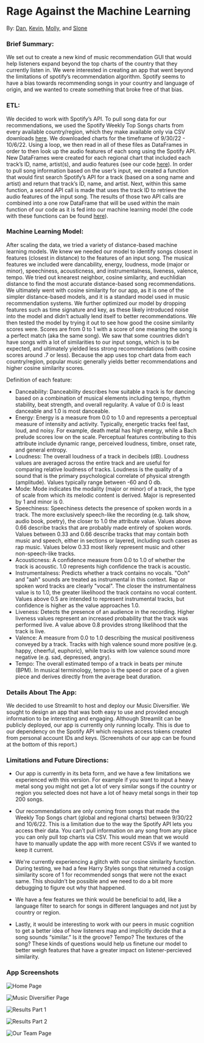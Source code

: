 # Rage Against the Machine Learning
By: [Dan](https://github.com/dtmurphy6), [Kevin](https://github.com/Flores-Kevin), [Molly](https://github.com/mbruns13), and [Slone](https://github.com/bslone1)

### Brief Summary:
We set out to create a new kind of music recommendation GUI that would help listeners expand beyond the top charts of the country that they currently listen in. We were interested in creating an app that went beyond the limitations of spotify’s recommendation algorithm. Spotify seems to have a bias towards recommending songs in your country and language of origin, and we wanted to create something that broke free of that bias.

### ETL:
We decided to work with Spotify’s API. To pull song data for our recommendations, we used the Spotify Weekly Top Songs charts from every available country/region, which they make available only via CSV downloads [here](https://charts.spotify.com/charts/overview/global). We downloaded charts for the timeframe of 9/30/22 - 10/6/22. Using a loop, we then read in all of these files as DataFrames in order to then look up the audio features of each song using the Spotify API. New DataFrames were created for each regional chart that included each track’s ID, name, artist(s), and audio features (see our code [here](https://github.com/Flores-Kevin/rage-against-machine-learning/blob/main/pulling_chart_track_features.ipynb)). In order to pull song information based on the user’s input, we created a function that would first search Spotify’s API for a track (based on a song name and artist) and return that track’s ID, name, and artist. Next, within this same function, a second API call is made that uses the track ID to retrieve the audio features of the input song. The results of those two API calls are combined into a one row DataFrame that will be used within the main function of our code as it is fed into our machine learning model (the code with these functions can be found [here](https://github.com/Flores-Kevin/rage-against-machine-learning/blob/main/building_functions.ipynb)). 

### Machine Learning Model:
After scaling the data, we tried a variety of distance-based machine learning models. We knew we needed our model to identify songs closest in features (closest in distance) to the features of an input song. The musical features we included were dancability, energy, loudness, mode (major or minor), speechiness, acousticness, and instrumentalness, liveness, valence, tempo. We tried out knearest neighbor, cosine similarity, and euchlidian distance to find the most accurate distance-based song recommendations. We ultimately went with cosine similarity for our app, as it is one of the simpler distance-based models, and it is a standard model used in music recommendation systems. We further optimized our model by dropping features such as time signature and key, as these likely introduced noise into the model and didn’t actually lend itself to better recommendations. We then tested the model by trying it out to see how good the cosine similarity scores were. Scores are from 0 to 1 with a score of one meaning the song is a perfect match (aka the same song). We saw that some countries didn’t have songs with a lot of similarities to our input songs, which is to be expected, and ultimately yielded less strong recommendations (with cosine scores around .7 or less). Because the app uses top chart data from each country/region, popular music generally yields better recommendations and higher cosine similarity scores. 

Definition of each feature:
- Danceability: Danceability describes how suitable a track is for dancing based on a combination of musical elements including tempo, rhythm stability, beat strength, and overall regularity. A value of 0.0 is least danceable and 1.0 is most danceable.
- Energy: Energy is a measure from 0.0 to 1.0 and represents a perceptual measure of intensity and activity. Typically, energetic tracks feel fast, loud, and noisy. For example, death metal has high energy, while a Bach prelude scores low on the scale. Perceptual features contributing to this attribute include dynamic range, perceived loudness, timbre, onset rate, and general entropy.
- Loudness: The overall loudness of a track in decibels (dB). Loudness values are averaged across the entire track and are useful for comparing relative loudness of tracks. Loudness is the quality of a sound that is the primary psychological correlate of physical strength (amplitude). Values typically range between -60 and 0 db.
- Mode: Mode indicates the modality (major or minor) of a track, the type of scale from which its melodic content is derived. Major is represented by 1 and minor is 0.
- Speechiness: Speechiness detects the presence of spoken words in a track. The more exclusively speech-like the recording (e.g. talk show, audio book, poetry), the closer to 1.0 the attribute value. Values above 0.66 describe tracks that are probably made entirely of spoken words. Values between 0.33 and 0.66 describe tracks that may contain both music and speech, either in sections or layered, including such cases as rap music. Values below 0.33 most likely represent music and other non-speech-like tracks.
- Acousticness: A confidence measure from 0.0 to 1.0 of whether the track is acoustic. 1.0 represents high confidence the track is acoustic.
- Instrumentalness: Predicts whether a track contains no vocals. "Ooh" and "aah" sounds are treated as instrumental in this context. Rap or spoken word tracks are clearly "vocal". The closer the instrumentalness value is to 1.0, the greater likelihood the track contains no vocal content. Values above 0.5 are intended to represent instrumental tracks, but confidence is higher as the value approaches 1.0.
- Liveness: Detects the presence of an audience in the recording. Higher liveness values represent an increased probability that the track was performed live. A value above 0.8 provides strong likelihood that the track is live.
- Valence: A measure from 0.0 to 1.0 describing the musical positiveness conveyed by a track. Tracks with high valence sound more positive (e.g. happy, cheerful, euphoric), while tracks with low valence sound more negative (e.g. sad, depressed, angry).
- Tempo: The overall estimated tempo of a track in beats per minute (BPM). In musical terminology, tempo is the speed or pace of a given piece and derives directly from the average beat duration.

### Details About The App:
We decided to use Streamlit to host and deploy our Music Diversifier. We sought to design an app that was both easy to use and provided enough information to be interesting and engaging. Although Streamlit can be publicly deployed, our app is currently only running locally. This is due to our dependency on the Spotify API which requires access tokens created from personal account IDs and keys. (Screenshots of our app can be found at the bottom of this report.)

### Limitations and Future Directions:
- Our app is currently in its beta form, and we have a few limitations we experienced with this version. For example if you want to input a heavy metal song you might not get a lot of very similar songs if the country or region you selected does not have a lot of heavy metal songs in their top 200 songs.

- Our recommendations are only coming from songs that made the Weekly Top Songs chart (global and regional charts) between 9/30/22 and 10/6/22. This is a limitation due to the way the Spotify API lets you access their data. You can’t pull information on any song from any place you can only pull top charts via CSV. This would mean that we would have to manually update the app with more recent CSVs if we wanted to keep it current.

- We're currently experiencing a glitch with our cosine similarity function. During testing, we had a few Harry Styles songs that returned a cosign similarity score of 1 for recommended songs that were not the exact same. This shouldn’t be possible and we need to do a bit more debugging to figure out why that happened.

- We have a few features we think would be beneficial to add, like a language filter to search for songs in different languages and not just by country or region.

- Lastly, it would be interesting to work with our peers in music cognition to get a better idea of how listeners map and implicitly decide that a song sounds “similar.” Is it the groove? Tempo? The textures of the song? These kinds of questions would help us finetune our model to better weigh features that have a greater impact on listener-percieved similarity. 

### App Screenshots
![Home Page](https://github.com/Flores-Kevin/rage-against-machine-learning/blob/main/resources/app_home_screenshot.png?raw=true)

![Music Diversifier Page](https://github.com/Flores-Kevin/rage-against-machine-learning/blob/main/resources/app_music_diversifier_screenshot.png?raw=true)

![Results Part 1](https://github.com/Flores-Kevin/rage-against-machine-learning/blob/main/resources/app_results1_screenshot.png?raw=true)

![Results Part 2](https://github.com/Flores-Kevin/rage-against-machine-learning/blob/main/resources/app_results2_screenshot.png?raw=true)

![Our Team Page](https://github.com/Flores-Kevin/rage-against-machine-learning/blob/main/resources/app_our_team_screenshot.png?raw=true)
